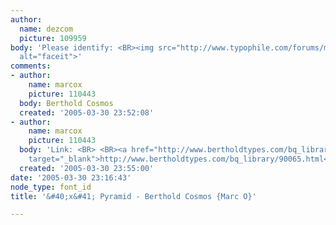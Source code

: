 ```yaml
---
author:
  name: dezcom
  picture: 109959
body: 'Please identify: <BR><img src="http://www.typophile.com/forums/messages/83/68402.gif"
  alt="faceit">'
comments:
- author:
    name: marcox
    picture: 110443
  body: Berthold Cosmos
  created: '2005-03-30 23:52:08'
- author:
    name: marcox
    picture: 110443
  body: 'Link: <BR> <BR><a href="http://www.bertholdtypes.com/bq_library/90065.html"
    target="_blank">http://www.bertholdtypes.com/bq_library/90065.html</a>'
  created: '2005-03-30 23:55:00'
date: '2005-03-30 23:16:43'
node_type: font_id
title: '&#40;x&#41; Pyramid - Berthold Cosmos {Marc O}'

---
```

